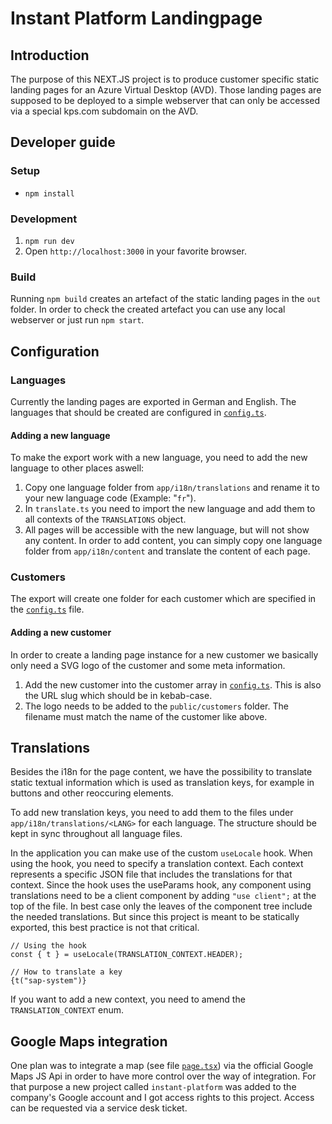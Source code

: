 # Instant Platform Landingpage

## Introduction

The purpose of this NEXT.JS project is to produce customer specific static landing pages for an Azure Virtual Desktop (AVD). Those landing pages are supposed to be deployed to a simple webserver that can only be accessed via a special kps.com subdomain on the AVD.

## Developer guide

### Setup

- `npm install`

### Development

1. `npm run dev`
2. Open `http://localhost:3000` in your favorite browser.

### Build

Running `npm build` creates an artefact of the static landing pages in the `out` folder. In order to check the created artefact you can use any local webserver or just run `npm start`.

## Configuration

### Languages

Currently the landing pages are exported in German and English. The languages that should be created are configured in [`config.ts`](/app/config.ts).

#### Adding a new language

To make the export work with a new language, you need to add the new language to other places aswell:

1. Copy one language folder from `app/i18n/translations` and rename it to your new language code (Example: "`fr`").
2. In `translate.ts` you need to import the new language and add them to all contexts of the `TRANSLATIONS` object.
3. All pages will be accessible with the new language, but will not show any content. In order to add content, you can simply copy one language folder from `app/i18n/content` and translate the content of each page.

### Customers

The export will create one folder for each customer which are specified in the [`config.ts`](/app/config.ts) file.

#### Adding a new customer

In order to create a landing page instance for a new customer we basically only need a SVG logo of the customer and some meta information.

1. Add the new customer into the customer array in [`config.ts`](/app/config.ts). This is also the URL slug which should be in kebab-case.
2. The logo needs to be added to the `public/customers` folder. The filename must match the name of the customer like above.

## Translations

Besides the i18n for the page content, we have the possibility to translate static textual information which is used as translation keys, for example in buttons and other reoccuring elements.

To add new translation keys, you need to add them to the files under `app/i18n/translations/<LANG>` for each language. The structure should be kept in sync throughout all language files.

In the application you can make use of the custom `useLocale` hook. When using the hook, you need to specify a translation context. Each context represents a specific JSON file that includes the translations for that context. Since the hook uses the useParams hook, any component using translations need to be a client component by adding `"use client";` at the top of the file. In best case only the leaves of the component tree include the needed translations. But since this project is meant to be statically exported, this best practice is not that critical.

```
// Using the hook
const { t } = useLocale(TRANSLATION_CONTEXT.HEADER);

// How to translate a key
{t("sap-system")}
```

If you want to add a new context, you need to amend the `TRANSLATION_CONTEXT` enum.

## Google Maps integration

One plan was to integrate a map (see file [`page.tsx`](/app/%5Bcustomer%5D/%5Blang%5D/sap-structure/page.tsx)) via the official Google Maps JS Api in order to have more control over the way of integration. For that purpose a new project called `instant-platform` was added to the company's Google account and I got access rights to this project. Access can be requested via a service desk ticket.
